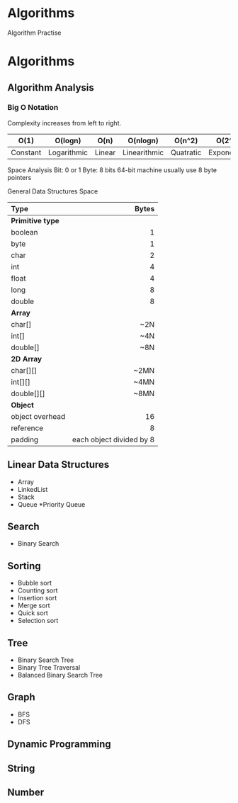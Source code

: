 # Algorithms
Algorithm Practise

# Algorithms 

## Algorithm Analysis

### Big O Notation
Complexity increases from left to right. 

| O(1) | O(logn) | O(n) | O(nlogn) | O(n^2) | O(2^n) | O(n!) | 
| --- | --- | --- | --- | --- | --- | --- |
| Constant | Logarithmic | Linear | Linearithmic | Quatratic | Exponential | Factorial |

Space Analysis
Bit: 0 or 1
Byte: 8 bits
64-bit machine usually use 8 byte pointers

General Data Structures Space

| Type | Bytes |
| :--- | ---: |
| **Primitive type** | |
| boolean | 1 |
| byte | 1 |
| char | 2 |
| int | 4 |
| float | 4 |
| long | 8 |
| double | 8 |
|**Array**| |
| char[] | ~2N |
| int[] | ~4N |
| double[] | ~8N |
| **2D Array** | |
| char[][] | ~2MN |
| int[][] | ~4MN |
| double[][] | ~8MN |
| **Object** | |
| object overhead | 16 |
| reference | 8 |
| padding | each object divided by 8|
 
## Linear Data Structures
* Array
* LinkedList
* Stack
* Queue
    *Priority Queue


## Search
* Binary Search

## Sorting
* Bubble sort
* Counting sort
* Insertion sort
* Merge sort
* Quick sort
* Selection sort


## Tree
* Binary Search Tree
* Binary Tree Traversal
* Balanced Binary Search Tree

## Graph 
* BFS
* DFS


## Dynamic Programming

## String

## Number
